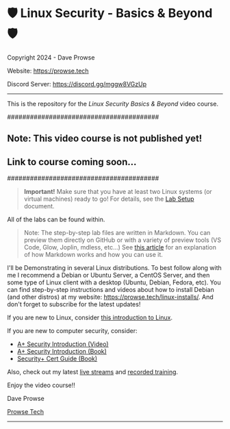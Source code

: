 # 🛡️ Linux Security - Basics & Beyond 🛡️

Copyright 2024 - Dave Prowse

Website: https://prowse.tech

Discord Server: https://discord.gg/mggw8VGzUp

---

This is the repository for the *Linux Security Basics & Beyond* video course.

########################################
## Note: This video course is not published yet! 
## Link to course coming soon...
########################################

> **Important!** Make sure that you have at least two Linux systems (or virtual machines) ready to go! For details, see the [Lab Setup](lab-setup/lab-setup.md) document.

All of the labs can be found within.

> Note: The step-by-step lab files are written in Markdown. You can preview them directly on GitHub or with a variety of preview tools (VS Code, Glow, Joplin, mdless, etc...) See [this article](<https://prowse.tech/markdown>) for an explanation of how Markdown works and how you can use it.

I'll be Demonstrating in several Linux distributions. To best follow along with me I recommend a Debian or Ubuntu Server, a CentOS Server, and then some type of Linux client with a desktop (Ubuntu, Debian, Fedora, etc). You can find step-by-step instructions and videos about how to install Debian (and other distros) at my website: https://prowse.tech/linux-installs/. And don't forget to subscribe for the latest updates!

If you are new to Linux, consider [this introduction to Linux](<https://learning.oreilly.com/videos/comptia-a-core/9780137903894/9780137903894-CAP2_01_10_00/>).

If you are new to computer security, consider:

- [A+ Security Introduction (Video)](<https://learning.oreilly.com/videos/comptia-a-core/9780137903894/9780137903894-CAP2_02_00_00/>)
- [A+ Security Introduction (Book)](<https://learning.oreilly.com/library/view/comptia-a-core/9780137637775/part02_core02.xhtml#part2c_02>)
- [Security+ Cert Guide (Book)](<https://learning.oreilly.com/library/view/comptia-r-security-sy0-501/9780134781051/>)

Also, check out my latest [live streams](https://prowse.tech/live-training/) and [recorded training](https://prowse.tech/recorded_training/).

Enjoy the video course!!

Dave Prowse

[Prowse Tech](<https://prowse.tech>)

---
